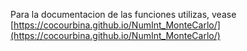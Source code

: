 Para la documentacion de las funciones utilizas, vease [https://cocourbina.github.io/NumInt_MonteCarlo/](https://cocourbina.github.io/NumInt_MonteCarlo/)
